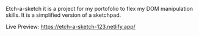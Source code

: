 Etch-a-sketch it is a project for my portofolio to flex my DOM manipulation skills. It is a simplified version of a sketchpad.

Live Preview: https://etch-a-sketch-123.netlify.app/
